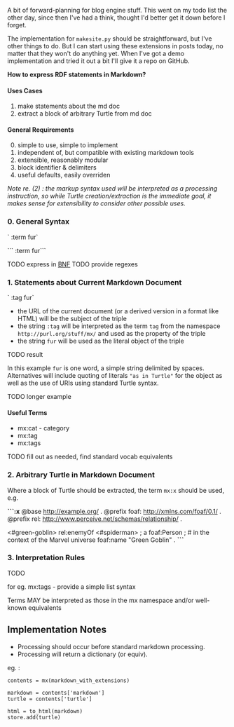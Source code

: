 <!-- title: Turtle Markdown Extensions -->

A bit of forward-planning for blog engine stuff. This went on my todo list the other day, since then I've had a think, thought I'd better get it down before I forget.

The implementation for `makesite.py` should be straightforward, but I've other things to do. But I can start using these extensions in posts today, no matter that they won't do anything yet. When I've got a demo implementation and tried it out a bit I'll give it a repo on GitHub.

**How to express RDF statements in Markdown?**

#### Uses Cases

1. make statements about the md doc
2. extract a block of arbitrary Turtle from md doc

#### General Requirements

0. simple to use, simple to implement
1. independent of, but compatible with existing markdown tools
2. extensible, reasonably modular
3. block identifier & delimiters
4. useful defaults, easily overriden

_Note re. (2) : the markup syntax used will be interpreted as a processing instruction, so while Turtle creation/extraction is the immediate goal, it makes sense for extensibility to consider other possible uses._

### 0. General Syntax

\` :term fur\`

\`\`\` :term fur\`\`\`

TODO express in [BNF](https://en.wikipedia.org/wiki/Backus%E2%80%93Naur_form)
TODO provide regexes

### 1. Statements about Current Markdown Document

\` :tag fur\`

- the URL of the current document (or a derived version in a format like HTML) will be the subject of the triple
- the string `:tag` will be interpreted as the term `tag` from the namespace `http://purl.org/stuff/mx/` and used as the property of the triple
- the string `fur` will be used as the literal object of the triple

TODO result

In this example `fur` is one word, a simple string delimited by spaces. Alternatives will include quoting of literals `"as in Turtle"` for the object as well as the use of URIs using standard Turtle syntax.

TODO longer example

#### Useful Terms

- mx:cat - category
- mx:tag
- mx:tags

TODO fill out as needed, find standard vocab equivalents

### 2. Arbitrary Turtle in Markdown Document

Where a block of Turtle should be extracted, the term `mx:x` should be used, e.g.

**\`\`\`:x**
@base <http://example.org/> .
@prefix foaf: <http://xmlns.com/foaf/0.1/> .
@prefix rel: <http://www.perceive.net/schemas/relationship/> .

<#green-goblin>
rel:enemyOf <#spiderman> ;
a foaf:Person ; # in the context of the Marvel universe
foaf:name "Green Goblin" .
**\`\`\`**

### 3. Interpretation Rules

TODO

for eg. mx:tags - provide a simple list syntax

Terms MAY be interpreted as those in the mx namespace and/or well-known equivalents

## Implementation Notes

- Processing should occur before standard markdown processing.
- Processing will return a dictionary (or equiv).

eg. :

```
contents = mx(markdown_with_extensions)

markdown = contents['markdown']
turtle = contents['turtle']

html = to_html(markdown)
store.add(turtle)
```
